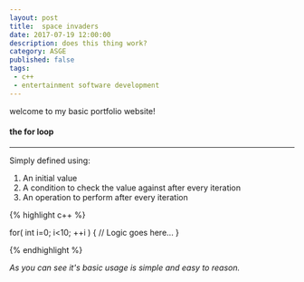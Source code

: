 ```yaml
---
layout: post
title:  space invaders
date: 2017-07-19 12:00:00
description: does this thing work?
category: ASGE
published: false
tags:
 - c++
 - entertainment software development
---
```

welcome to my basic portfolio website!

#### the for loop ####
----

Simply defined using:
1. An initial value
2. A condition to check the value against after every iteration
3. An operation to perform after every iteration

{% highlight c++ %}

for( int i=0; i<10; ++i )
{
  // Logic goes here...
}

{% endhighlight %}

*As you can see it's basic usage is simple and easy to reason.*
